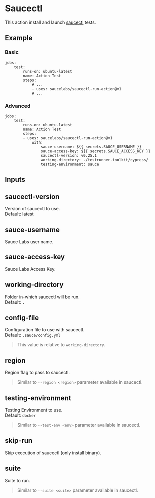 # Saucectl

This action install and launch [saucectl](https://github.com/saucelabs/saucectl/) tests.

## Example

### Basic

```
jobs:
    test:
        runs-on: ubuntu-latest
        name: Action Test
        steps:
            # ...
            - uses: saucelabs/saucectl-run-action@v1
            # ...
```

### Advanced

```
jobs:
    test:
        runs-on: ubuntu-latest
        name: Action Test
        steps:
        - uses: saucelabs/saucectl-run-action@v1
            with:
                sauce-username: ${{ secrets.SAUCE_USERNAME }}
                sauce-access-key: ${{ secrets.SAUCE_ACCESS_KEY }}
                saucectl-version: v0.25.1
                working-directory: ./testrunner-toolkit/cypress/
                testing-environment: sauce

```

## Inputs

## saucectl-version

Version of saucectl to use. \
Default: latest

## sauce-username

Sauce Labs user name.

## sauce-access-key

Sauce Labs Access Key.

##  working-directory

Folder in-which saucectl will be run.\
Default: `.`

## config-file

Configuration file to use with saucectl.\
Default: `.sauce/config.yml`

> This value is relative to `working-directory`.


## region

Region flag to pass to saucectl.

> Similar to `--region <region>` parameter available in saucectl.

## testing-environment

Testing Environment to use.\
Default: `docker`

> Similar to `--test-env <env>` parameter available in saucectl.

## skip-run

Skip execution of saucectl (only install binary).

## suite

Suite to run.

> Similar to `--suite <suite>` parameter available in saucectl.
